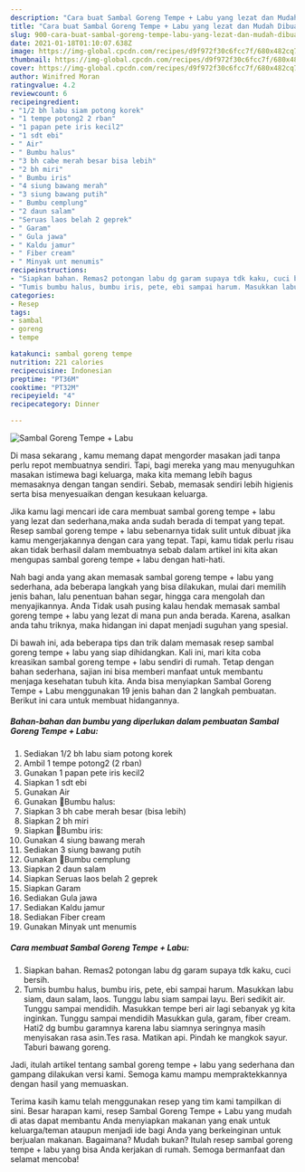 ```yaml
---
description: "Cara buat Sambal Goreng Tempe + Labu yang lezat dan Mudah Dibuat"
title: "Cara buat Sambal Goreng Tempe + Labu yang lezat dan Mudah Dibuat"
slug: 900-cara-buat-sambal-goreng-tempe-labu-yang-lezat-dan-mudah-dibuat
date: 2021-01-18T01:10:07.638Z
image: https://img-global.cpcdn.com/recipes/d9f972f30c6fcc7f/680x482cq70/sambal-goreng-tempe-labu-foto-resep-utama.jpg
thumbnail: https://img-global.cpcdn.com/recipes/d9f972f30c6fcc7f/680x482cq70/sambal-goreng-tempe-labu-foto-resep-utama.jpg
cover: https://img-global.cpcdn.com/recipes/d9f972f30c6fcc7f/680x482cq70/sambal-goreng-tempe-labu-foto-resep-utama.jpg
author: Winifred Moran
ratingvalue: 4.2
reviewcount: 6
recipeingredient:
- "1/2 bh labu siam potong korek"
- "1 tempe potong2 2 rban"
- "1 papan pete iris kecil2"
- "1 sdt ebi"
- " Air"
- " Bumbu halus"
- "3 bh cabe merah besar bisa lebih"
- "2 bh miri"
- " Bumbu iris"
- "4 siung bawang merah"
- "3 siung bawang putih"
- " Bumbu cemplung"
- "2 daun salam"
- "Seruas laos belah 2 geprek"
- " Garam"
- " Gula jawa"
- " Kaldu jamur"
- " Fiber cream"
- " Minyak unt menumis"
recipeinstructions:
- "Siapkan bahan. Remas2 potongan labu dg garam supaya tdk kaku, cuci bersih."
- "Tumis bumbu halus, bumbu iris, pete, ebi sampai harum. Masukkan labu siam, daun salam, laos. Tunggu labu siam sampai layu. Beri sedikit air. Tunggu sampai mendidih. Masukkan tempe beri air lagi sebanyak yg kita inginkan. Tunggu sampai mendidih Masukkan gula, garam, fiber cream. Hati2 dg bumbu garamnya karena labu siamnya seringnya masih menyisakan rasa asin.Tes rasa. Matikan api. Pindah ke mangkok sayur. Taburi bawang goreng."
categories:
- Resep
tags:
- sambal
- goreng
- tempe

katakunci: sambal goreng tempe 
nutrition: 221 calories
recipecuisine: Indonesian
preptime: "PT36M"
cooktime: "PT32M"
recipeyield: "4"
recipecategory: Dinner

---
```



![Sambal Goreng Tempe + Labu](https://img-global.cpcdn.com/recipes/d9f972f30c6fcc7f/680x482cq70/sambal-goreng-tempe-labu-foto-resep-utama.jpg)

Di masa  sekarang , kamu memang dapat mengorder masakan jadi tanpa perlu repot membuatnya sendiri. Tapi, bagi mereka yang mau menyuguhkan masakan istimewa bagi keluarga, maka kita memang lebih bagus memasaknya dengan tangan sendiri. Sebab, memasak sendiri lebih higienis serta bisa menyesuaikan dengan kesukaan keluarga.

Jika kamu lagi mencari ide cara membuat sambal goreng tempe + labu yang lezat dan sederhana,maka anda sudah berada di tempat yang tepat. Resep sambal goreng tempe + labu  sebenarnya tidak sulit untuk dibuat jika kamu mengerjakannya dengan cara yang tepat. Tapi, kamu tidak perlu risau akan tidak berhasil dalam membuatnya 
sebab dalam artikel ini kita akan mengupas sambal goreng tempe + labu dengan hati-hati.  



Nah bagi anda yang akan memasak sambal goreng tempe + labu yang sederhana, ada beberapa langkah yang bisa dilakukan, mulai dari memilih jenis bahan, lalu penentuan bahan segar, hingga cara mengolah dan menyajikannya. Anda Tidak usah pusing kalau hendak memasak sambal goreng tempe + labu yang lezat di mana pun anda berada. Karena, asalkan anda  tahu triknya, maka hidangan ini dapat menjadi suguhan yang spesial.

Di bawah ini, ada beberapa tips dan trik dalam memasak resep sambal goreng tempe + labu yang siap dihidangkan. Kali ini, mari kita coba kreasikan sambal goreng tempe + labu sendiri di rumah. Tetap dengan bahan sederhana, sajian ini bisa memberi manfaat untuk membantu menjaga kesehatan tubuh kita. Anda bisa menyiapkan Sambal Goreng Tempe + Labu menggunakan 19 jenis bahan dan 2 langkah pembuatan. Berikut ini cara untuk membuat hidangannya.

<!--inarticleads1-->

##### Bahan-bahan dan bumbu yang diperlukan dalam pembuatan Sambal Goreng Tempe + Labu:

1. Sediakan 1/2 bh labu siam potong korek
1. Ambil 1 tempe potong2 (2 rban)
1. Gunakan 1 papan pete iris kecil2
1. Siapkan 1 sdt ebi
1. Gunakan  Air
1. Gunakan  🌸Bumbu halus:
1. Siapkan 3 bh cabe merah besar (bisa lebih)
1. Siapkan 2 bh miri
1. Siapkan  🌸Bumbu iris:
1. Gunakan 4 siung bawang merah
1. Sediakan 3 siung bawang putih
1. Gunakan  🌸Bumbu cemplung
1. Siapkan 2 daun salam
1. Siapkan Seruas laos belah 2 geprek
1. Siapkan  Garam
1. Sediakan  Gula jawa
1. Sediakan  Kaldu jamur
1. Sediakan  Fiber cream
1. Gunakan  Minyak unt menumis




<!--inarticleads2-->

##### Cara membuat Sambal Goreng Tempe + Labu:

1. Siapkan bahan. Remas2 potongan labu dg garam supaya tdk kaku, cuci bersih.
1. Tumis bumbu halus, bumbu iris, pete, ebi sampai harum. Masukkan labu siam, daun salam, laos. Tunggu labu siam sampai layu. Beri sedikit air. Tunggu sampai mendidih. Masukkan tempe beri air lagi sebanyak yg kita inginkan. Tunggu sampai mendidih Masukkan gula, garam, fiber cream. Hati2 dg bumbu garamnya karena labu siamnya seringnya masih menyisakan rasa asin.Tes rasa. Matikan api. Pindah ke mangkok sayur. Taburi bawang goreng.




Jadi, itulah artikel tentang  sambal goreng tempe + labu  yang sederhana dan gampang dilakukan versi kami. Semoga kamu mampu mempraktekkannya dengan hasil yang memuaskan. 

Terima kasih kamu telah menggunakan resep yang tim kami tampilkan di sini. Besar harapan kami, resep  Sambal Goreng Tempe + Labu yang mudah di atas dapat membantu Anda menyiapkan makanan yang enak untuk keluarga/teman ataupun menjadi ide bagi Anda yang berkeinginan untuk berjualan makanan. Bagaimana? Mudah bukan? Itulah resep sambal goreng tempe + labu yang bisa Anda kerjakan di rumah. Semoga bermanfaat dan selamat mencoba!

